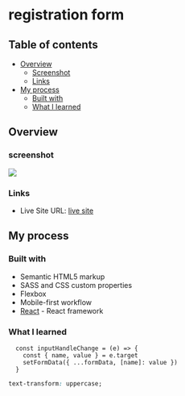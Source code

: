 # registration form



## Table of contents

- [Overview](#overview)
  - [Screenshot](#screenshot)
  - [Links](#links)
- [My process](#my-process)
  - [Built with](#built-with)
  - [What I learned](#what-i-learned)

## Overview

### screenshot
![](./screenshot.jpg) 

### Links

- Live Site URL: [live site](https://your-live-site-url.com)

## My process

### Built with

- Semantic HTML5 markup
- SASS and CSS custom properties
- Flexbox
- Mobile-first workflow
- [React](https://vite.dev/) - React framework

### What I learned

```JS
  const inputHandleChange = (e) => {
    const { name, value } = e.target
    setFormData({ ...formData, [name]: value })
  }
```

```CSS
text-transform: uppercase;
```

